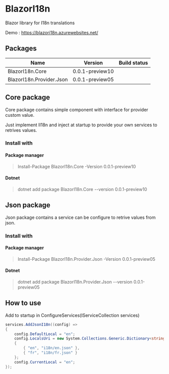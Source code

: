 # BlazorI18n
Blazor library for I18n translations

Demo : https://blazori18n.azurewebsites.net/

## Packages
| Name        | Version           | Build status  |
| ------------- |:-------------:| -----|
| BlazorI18n.Core     | 0.0.1-preview10 | |
| BlazorI18n.Provider.Json      | 0.0.1-preview05 | |


## Core package
Core package contains simple component with interface for provider custom value.

Just implement II18n and inject at startup to provide your own services to retrives values.

### Install with 
#### Package manager
> Install-Package BlazorI18n.Core -Version 0.0.1-preview10
#### Dotnet
> dotnet add package BlazorI18n.Core --version 0.0.1-preview10



## Json package
Json package contains a service can be configure to retrive values from json.

### Install with 
#### Package manager
> Install-Package BlazorI18n.Provider.Json -Version 0.0.1-preview05
#### Dotnet
> dotnet add package BlazorI18n.Provider.Json --version 0.0.1-preview05

## How to use 
Add to startup in ConfigureServices(IServiceCollection services)
```csharp
services.AddJsonI18n((config) =>
{
	config.DefaultLocal = "en";
	config.LocalsUri = new System.Collections.Generic.Dictionary<string, string>
	{
		{ "en", "i18n/en.json" },
		{ "fr", "i18n/fr.json" }
	};
	config.CurrentLocal = "en";
});

```

